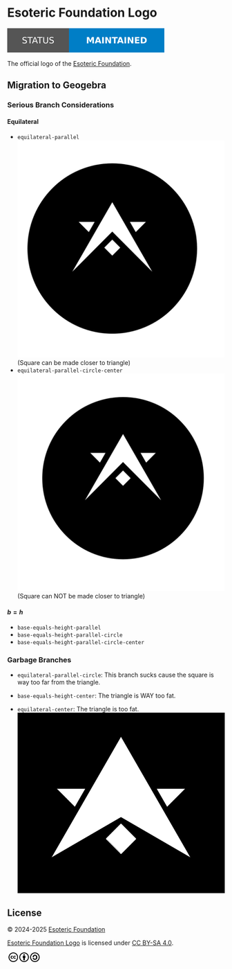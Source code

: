 # Esoteric Foundation Logo

[![Project status: maintained][status]][root]

The official logo of the [Esoteric Foundation][author].

## Migration to Geogebra

### Serious Branch Considerations

#### Equilateral

- `equilateral-parallel`
  ![Equilateral parallel logo](./assets/images/screenshots/logo/equilateral-parallel.png)
  (Square can be made closer to triangle)
- `equilateral-parallel-circle-center`
  ![Equilateral parallel circle center logo](./assets/images/screenshots/logo/equilateral-parallel-circle-center.png)
  (Square can NOT be made closer to triangle)

#### $b = h$

- `base-equals-height-parallel`
- `base-equals-height-parallel-circle`
- `base-equals-height-parallel-circle-center`

### Garbage Branches

- `equilateral-parallel-circle`:
  This branch sucks cause the square is way too far from the triangle.

- `base-equals-height-center`:
  The triangle is WAY too fat.

- `equilateral-center`:
  The triangle is too fat.
  ![Equilateral center logo](./assets/images/screenshots/logo/equilateral-center.png)

## License

<p xmlns:cc="http://creativecommons.org/ns#" xmlns:dct="http://purl.org/dc/terms/">
  &copy; 2024-2025 <a rel="cc:attributionURL dct:creator" property="cc:attributionName" href="https://esoteric.foundation">Esoteric Foundation</a>

  <a property="dct:title" rel="cc:attributionURL" href="./">Esoteric Foundation Logo</a> is licensed under <a href="./LICENSE" target="_blank" rel="license noopener noreferrer" style="display: inline-block">CC BY-SA 4.0</a>.

  <a href="https://creativecommons.org/"><img style="height: 22px !important; margin-left: 3px; vertical-align: middle" src="./assets/images/icons/cc/cc.svg" alt="Creative Commons logo" /><a href="https://creativecommons.org/licenses/by-sa/4.0/deed.en"><img style="height: 22px !important; margin-left: 3px; vertical-align: middle" src="./assets/images/icons/cc/by.svg" alt="Creative Commons Attribution icon" /></a><a href="https://creativecommons.org/licenses/by-sa/4.0/deed.en"><img style="height: 22px !important; margin-left: 3px; vertical-align: middle" src="./assets/images/icons/cc/sa.svg" alt="Creative Commons ShareAlike icon" /></a>
</p>

<!-- Link aliases -->

[root]: /

[author]: https://esoteric.foundation

<!-- Badges -->

[status]: ./assets/images/badges/status.svg
